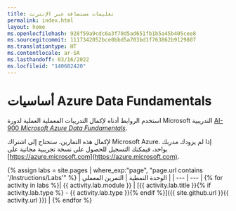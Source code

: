 ```yaml
---
title: تعليمات مستضافة عبر الإنترنت
permalink: index.html
layout: home
ms.openlocfilehash: 928f59a9cdc6a3f70d5ad651fb1b5a45b405cee8
ms.sourcegitcommit: 1117342052bce0bbd5a703bd1f763862b9129807
ms.translationtype: HT
ms.contentlocale: ar-SA
ms.lasthandoff: 03/16/2022
ms.locfileid: "140682420"
---
```

# <a name="azure-data-fundamentals-exercises"></a>أساسيات Azure Data Fundamentals

استخدم الروابط أدناه لإكمال التدريبات المعملية العملية لدورة Microsoft التدريبية [AI-900 *Microsoft Azure Data Fundamentals*](https://docs.microsoft.com/learn/certifications/courses/dp-900t00).

لإكمال هذه التمارين، ستحتاج إلى اشتراك Microsoft Azure. إذا لم يزودك مدربك بواحد، فيمكنك التسجيل للحصول على نسخة تجريبية مجانية على [https://azure.microsoft.com](https://azure.microsoft.com).

{% assign labs = site.pages | where_exp:"page", "page.url contains '/Instructions/Labs'" %}
| الوحدة النمطية | التمرين المعملي |
| --- | --- | 
{% for activity in labs  %}| {{ activity.lab.module }} | [{{ activity.lab.title }}{% if activity.lab.type %} - {{ activity.lab.type }}{% endif %}]({{ site.github.url }}{{ activity.url }}) |
{% endfor %}
